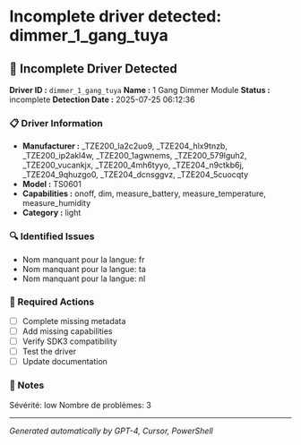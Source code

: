 # Incomplete driver detected: dimmer_1_gang_tuya

## 🚨 Incomplete Driver Detected

**Driver ID :** `dimmer_1_gang_tuya`
**Name :** 1 Gang Dimmer Module
**Status :** incomplete
**Detection Date :** 2025-07-25 06:12:36

### 📋 Driver Information
- **Manufacturer :** _TZE200_la2c2uo9, _TZE204_hlx9tnzb, _TZE200_ip2akl4w, _TZE200_1agwnems, _TZE200_579lguh2, _TZE200_vucankjx, _TZE200_4mh6tyyo, _TZE204_n9ctkb6j, _TZE204_9qhuzgo0, _TZE204_dcnsggvz, _TZE204_5cuocqty
- **Model :** TS0601
- **Capabilities :** onoff, dim, measure_battery, measure_temperature, measure_humidity
- **Category :** light

### 🔍 Identified Issues
- Nom manquant pour la langue: fr
- Nom manquant pour la langue: ta
- Nom manquant pour la langue: nl

### 🎯 Required Actions
- [ ] Complete missing metadata
- [ ] Add missing capabilities
- [ ] Verify SDK3 compatibility
- [ ] Test the driver
- [ ] Update documentation

### 📝 Notes
Sévérité: low
Nombre de problèmes: 3

---
*Generated automatically by GPT-4, Cursor, PowerShell*

